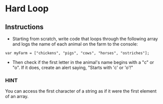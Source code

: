 # Hard Loop

## Instructions

- Starting from scratch, write code that loops through the following array and logs the name of each animal on the farm to the console:

```
var myFarm = ["chickens", "pigs", "cows", "horses", "ostriches"];
```

- Then check if the first letter in the animal's name begins with a "c" or "o". If it does, create an alert saying, "Starts with 'c' or 'o'!"

### HINT

You can access the first character of a string as if it were the first element of an array.
